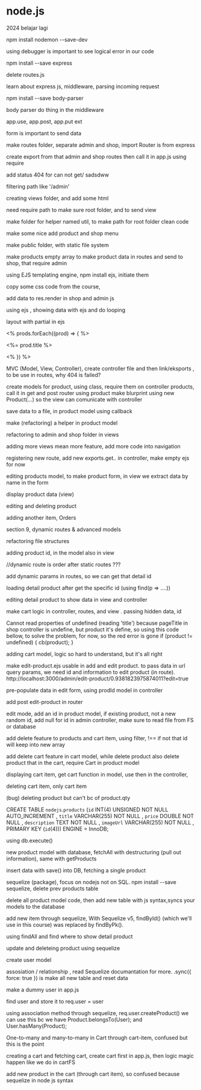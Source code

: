 # node.js

2024 belajar lagi

npm install nodemon --save-dev

using debugger is important to see logical error in our code

npm install --save express

delete routes.js

learn about express js, middleware, parsing incoming request

npm install --save body-parser

body parser do thing in the middleware

app.use, app.post, app.put ext

form is important to send data

make routes folder, separate admin and shop, import Router is from express

create export from that admin and shop routes then call it in app.js using require

add status 404 for can not get/ sadsdww

filtering path like '/admin'

creating views folder, and add some html

need require path to make sure root folder, and to send view

make folder for helper named util, to make path for root folder clean code

make some nice add product and shop menu

make public folder, with static file system

make products empty array to make product data in routes and send to shop, that require admin

using EJS templating engine, npm install ejs, initiate them

copy some css code from the course,

add data to res.render in shop and admin js

using ejs , showing data with ejs and do looping

layout with partial in ejs

<% prods.forEach((prod) => { %>

<%= prod.title %>

<% }) %>

MVC (Model, View, Controller), create controller file and then link/eksports , to be use in routes, why 404 is failed?

create models for product, using class, require them on controller products, call it in get and post router
using product make blurprint using new Product(...) so the view can comunicate with controller

save data to a file, in product model using callback

make (refactoring) a helper in product model

refactoring to admin and shop folder in views

adding more views mean more feature, add more code into navigation

registering new route, add new exports.get.. in controller, make empty ejs for now

editing products model, to make product form, in view we extract data by name in the form

display product data (view)

editing and deleting product

adding another item, Orders

section 9, dynamic routes & advanced models

refactoring file structures

adding product id, in the model also in view

//dynamic route is order after static routes ???

add dynamic params in routes, so we can get that detail id

loading detail product after get the specific id (using find(p => ....))

editing detail product to show data in view and controller

make cart logic in controller, routes, and view . passing hidden data, id

Cannot read properties of undefined (reading 'title') because pageTitle in shop controller is undefine, but product it's define, so using this code bellow, to solve the problem, for now, so the red error is gone
if (product != undefined) {
cb(product);
}

adding cart model, logic so hard to understand, but it's all right

make edit-product.ejs usable in add and edit product. to pass data in url query params, we need id and information to edit product (in route). http://localhost:3000/admin/edit-product/0.9381823975874011?edit=true

pre-populate data in edit form, using prodId model in controller

add post edit-product in router

edit mode, add an id in product model, if existing product, not a new random id, add null for id in admin controller, make sure to read file from FS or database

add delete feature to products and cart item, using filter, !== if not that id will keep into new array

add delete cart feature in cart model, while delete product also delete product that in the cart, require Cart in product model

displaying cart item, get cart function in model, use then in the controller,

deleting cart item, only cart item

(bug) deleting product but can't bc of product.qty

CREATE TABLE `nodejs`.`products` (`id` INT(4) UNSIGNED NOT NULL AUTO_INCREMENT , `title` VARCHAR(255) NOT NULL , `price` DOUBLE NOT NULL , `description` TEXT NOT NULL , `imageUrl` VARCHAR(255) NOT NULL , PRIMARY KEY (`id`(4))) ENGINE = InnoDB;

using db.execute()

new product model with database, fetchAll with destructuring (pull out information), same with getProducts

insert data with save() into DB, fetching a single product

sequelize (package), focus on nodejs not on SQL. npm install --save sequelize, delete prev products table

delete all product model code, then add new table with js syntax,syncs your models to the database

add new item through sequelize, With Sequelize v5, findById() (which we'll use in this course) was replaced by findByPk().

using findAll and find where to show detail product

update and deleteing product using sequelize

create user model

assosiation / relationship , read Sequelize documantation for more. .sync({ force: true }) is make all new table and reset data

make a dummy user in app.js

find user and store it to req.user = user

using association method through sequelize, req.user.createProduct() we can use this bc we have Product.belongsTo(User); and User.hasMany(Product);

One-to-many and many-to-many in Cart through cart-item, confused but this is the point

creating a cart and fetching cart, create cart first in app.js, then logic magic happen like we do in cartFS

<!-- SELECT `product`.`id`, `product`.`title`, `product`.`price`, `product`.`imageUrl`, `product`.`description`, `product`.`createdAt`, `product`.`updatedAt`, `product`.`userId`, `cartItem`.`id` AS `cartItem.id`, `cartItem`.`quantity` AS `cartItem.quantity`, `cartItem`.`createdAt` AS `cartItem.createdAt`, `cartItem`.`updatedAt` AS `cartItem.updatedAt`, `cartItem`.`cartId` AS `cartItem.cartId`, `cartItem`.`productId` AS `cartItem.productId` FROM `products` AS `product` INNER JOIN `cartItems` AS `cartItem` ON `product`.`id` = `cartItem`.`productId` AND `cartItem`.`cartId` = 1; -->

add new product in the cart (through cart item), so confused because sequelize in node js syntax
